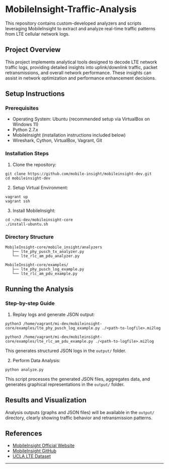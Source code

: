 # MobileInsight-Traffic-Analysis

This repository contains custom-developed analyzers and scripts leveraging MobileInsight to extract and analyze real-time traffic patterns from LTE cellular network logs.

## Project Overview

This project implements analytical tools designed to decode LTE network traffic logs, providing detailed insights into uplink/downlink traffic, packet retransmissions, and overall network performance. These insights can assist in network optimization and performance enhancement decisions.

## Setup Instructions

### Prerequisites

- Operating System: Ubuntu (recommended setup via VirtualBox on Windows 11)
- Python 2.7.x
- MobileInsight (installation instructions included below)
- Wireshark, Cython, VirtualBox, Vagrant, Git

### Installation Steps

1. Clone the repository:

```
git clone https://github.com/mobile-insight/mobileinsight-dev.git
cd mobileinsight-dev
```

2. Setup Virtual Environment:

```
vagrant up
vagrant ssh
```

3. Install MobileInsight:

```
cd ~/mi-dev/mobileinsight-core
./install-ubuntu.sh
```

### Directory Structure

```
MobileInsight-core/mobile_insight/analyzers
   ├── lte_phy_pusch_tx_analyzer.py
   └── lte_rlc_am_pdu_analyzer.py

MobileInsight-core/examples/
   ├── lte_phy_pusch_log_example.py
   └── lte_rlc_am_pdu_example.py
```

## Running the Analysis

### Step-by-step Guide

1. Replay logs and generate JSON output:

```
python3 /home/vagrant/mi-dev/mobileinsight-core/examples/lte_phy_pusch_log_example.py ./<path-to-logfile>.mi2log

python3 /home/vagrant/mi-dev/mobileinsight-core/examples/lte_rlc_am_pdu_example.py ./<path-to-logfile>.mi2log

```

This generates structured JSON logs in the `output/` folder.

2. Perform Data Analysis:

```
python analyze.py
```

This script processes the generated JSON files, aggregates data, and generates graphical representations in the `output/` folder.

## Results and Visualization

Analysis outputs (graphs and JSON files) will be available in the `output/` directory, clearly showing traffic behavior and retransmission patterns.

## References

- [MobileInsight Official Website](http://www.mobileinsight.net/index.html)
- [MobileInsight GitHub](https://github.com/mobile-insight)
- [UCLA LTE Dataset](https://ucla.app.box.com/s/cwd6yt8tg5orhbltckkvho9s73crk74d)

******

